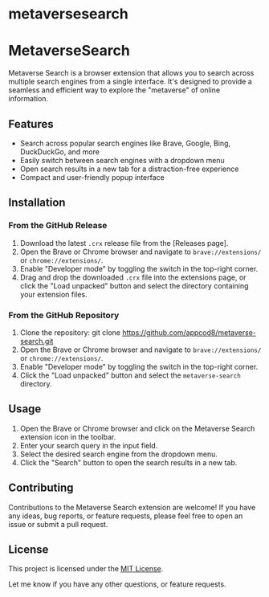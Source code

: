 # metaversesearch
# MetaverseSearch

Metaverse Search is a browser extension that allows you to search across multiple search engines from a single interface. It's designed to provide a seamless and efficient way to explore the "metaverse" of online information.

## Features

- Search across popular search engines like Brave, Google, Bing, DuckDuckGo, and more
- Easily switch between search engines with a dropdown menu
- Open search results in a new tab for a distraction-free experience
- Compact and user-friendly popup interface

## Installation

### From the GitHub Release
1. Download the latest `.crx` release file from the [Releases page].
2. Open the Brave or Chrome browser and navigate to `brave://extensions/` or `chrome://extensions/`.
3. Enable "Developer mode" by toggling the switch in the top-right corner.
4. Drag and drop the downloaded `.crx` file into the extensions page, or click the "Load unpacked" button and select the directory containing your extension files.

### From the GitHub Repository

1. Clone the repository:
git clone https://github.com/appcod8/metaverse-search.git
2. Open the Brave or Chrome browser and navigate to `brave://extensions/` or `chrome://extensions/`.
3. Enable "Developer mode" by toggling the switch in the top-right corner.
4. Click the "Load unpacked" button and select the `metaverse-search` directory.

## Usage

1. Open the Brave or Chrome browser and click on the Metaverse Search extension icon in the toolbar.
2. Enter your search query in the input field.
3. Select the desired search engine from the dropdown menu.
4. Click the "Search" button to open the search results in a new tab.

## Contributing

Contributions to the Metaverse Search extension are welcome! If you have any ideas, bug reports, or feature requests, please feel free to open an issue or submit a pull request.

## License
This project is licensed under the [MIT License](LICENSE).


Let me know if you have any other questions, or feature requests.
